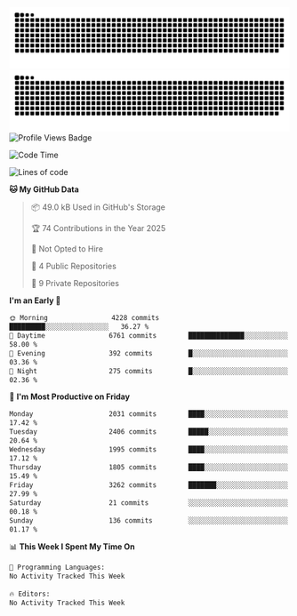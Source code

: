<img src="https://github.com/nielsbaggerman/nielsbaggerman/blob/output/github-contribution-grid-snake.svg#gh-light-mode-only" alt="GitHub Snake Light">
<img src="https://github.com/nielsbaggerman/nielsbaggerman/blob/output/github-contribution-grid-snake-dark.svg#gh-dark-mode-only" alt="GitHub Snake Dark">
<img src="https://komarev.com/ghpvc/?username=nielsbaggerman&amp;label=Profile+Views" alt="Profile Views Badge" />

<!--START_SECTION:waka-->
![Code Time](http://img.shields.io/badge/Code%20Time-2%2C377%20hrs%2058%20mins-blue)

![Lines of code](https://img.shields.io/badge/From%20Hello%20World%20I%27ve%20Written-13.0%20million%20lines%20of%20code-blue)

**🐱 My GitHub Data** 

> 📦 49.0 kB Used in GitHub's Storage 
 > 
> 🏆 74 Contributions in the Year 2025
 > 
> 🚫 Not Opted to Hire
 > 
> 📜 4 Public Repositories 
 > 
> 🔑 9 Private Repositories 
 > 
**I'm an Early 🐤** 

```text
🌞 Morning                4228 commits        █████████░░░░░░░░░░░░░░░░   36.27 % 
🌆 Daytime                6761 commits        ██████████████░░░░░░░░░░░   58.00 % 
🌃 Evening                392 commits         █░░░░░░░░░░░░░░░░░░░░░░░░   03.36 % 
🌙 Night                  275 commits         █░░░░░░░░░░░░░░░░░░░░░░░░   02.36 % 
```
📅 **I'm Most Productive on Friday** 

```text
Monday                   2031 commits        ████░░░░░░░░░░░░░░░░░░░░░   17.42 % 
Tuesday                  2406 commits        █████░░░░░░░░░░░░░░░░░░░░   20.64 % 
Wednesday                1995 commits        ████░░░░░░░░░░░░░░░░░░░░░   17.12 % 
Thursday                 1805 commits        ████░░░░░░░░░░░░░░░░░░░░░   15.49 % 
Friday                   3262 commits        ███████░░░░░░░░░░░░░░░░░░   27.99 % 
Saturday                 21 commits          ░░░░░░░░░░░░░░░░░░░░░░░░░   00.18 % 
Sunday                   136 commits         ░░░░░░░░░░░░░░░░░░░░░░░░░   01.17 % 
```


📊 **This Week I Spent My Time On** 

```text
💬 Programming Languages: 
No Activity Tracked This Week

🔥 Editors: 
No Activity Tracked This Week
```


<!--END_SECTION:waka-->

